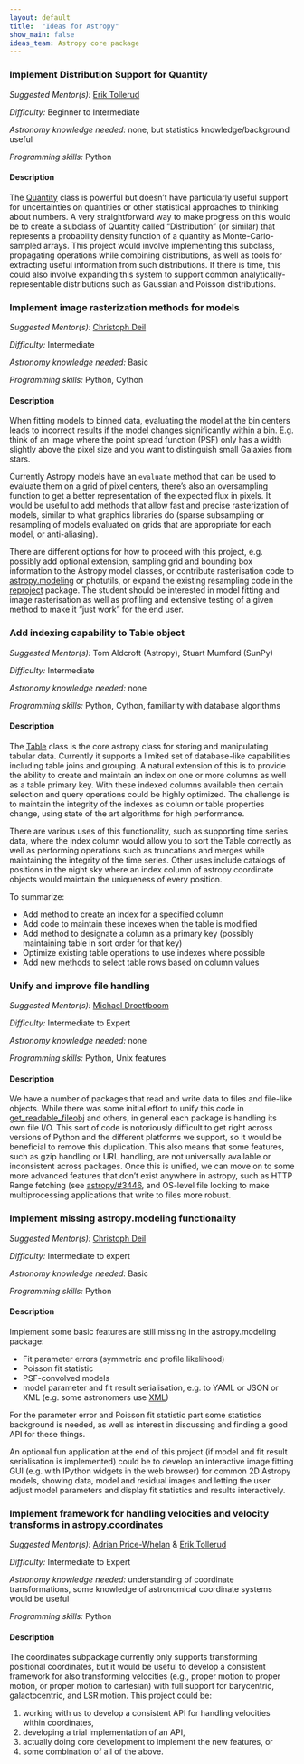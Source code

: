 ```yaml
---
layout: default
title:  "Ideas for Astropy"
show_main: false
ideas_team: Astropy core package
---
```


### Implement Distribution Support for Quantity

*Suggested Mentor(s):* [Erik Tollerud](http://github.com/eteq)

*Difficulty:* Beginner to Intermediate

*Astronomy knowledge needed:* none, but statistics knowledge/background useful

*Programming skills:* Python

#### Description

The [Quantity](http://docs.astropy.org/en/stable/units/index.html) class is
powerful but doesn’t have particularly useful support for uncertainties on
quantities or other statistical approaches to thinking about numbers. A very
straightforward way to make progress on this would be to create a subclass of
Quantity called “Distribution” (or similar) that represents a probability
density function of a quantity as Monte-Carlo-sampled arrays. This project would
involve implementing this subclass, propagating operations while combining
distributions, as well as tools for extracting useful information from such
distributions. If there is time, this could also involve expanding this system
to support common analytically-representable distributions such as Gaussian and
Poisson distributions.


### Implement image rasterization methods for models

*Suggested Mentor(s):* [Christoph Deil](http://github.com/cdeil)

*Difficulty:* Intermediate

*Astronomy knowledge needed:* Basic

*Programming skills:* Python, Cython

#### Description

When fitting models to binned data, evaluating the model at the bin centers leads to incorrect results if the model changes significantly within a bin. E.g. think of an image where the point spread function (PSF) only has a width slightly above the pixel size and you want to distinguish small Galaxies from stars.

Currently Astropy models have an ``evaluate`` method that can be used to
evaluate them on a grid of pixel centers, there’s also an oversampling function
to get a better representation of the expected flux in pixels. It would be
useful to add methods that allow fast and precise rasterization of models,
similar to what graphics libraries do (sparse subsampling or resampling of
models evaluated on grids that are appropriate for each model, or
anti-aliasing).

There are different options for how to proceed with this project, e.g. possibly
add optional extension, sampling grid and bounding box information to the
Astropy model classes, or contribute rasterisation code to
[astropy.modeling](http://docs.astropy.org/en/stable/modeling/index.html) or
photutils, or expand the existing resampling code in the
[reproject](https://github.com/astrofrog/reproject/) package. The student
should be interested in model fitting and image rasterisation as well as
profiling and extensive testing of a given method to make it “just work” for
the end user.

### Add indexing capability to Table object

*Suggested Mentor(s):* Tom Aldcroft (Astropy), Stuart Mumford (SunPy)

*Difficulty:* Intermediate

*Astronomy knowledge needed:* none

*Programming skills:* Python, Cython, familiarity with database algorithms

#### Description

The [Table](http://docs.astropy.org/en/stable/table/index.html) class is the
core astropy class for storing and manipulating tabular data.  Currently it
supports a limited set of database-like capabilities including table joins and
grouping.  A natural extension of this is to provide the ability to create and
maintain an index on one or more columns as well as a table primary key.  With
these indexed columns available then certain selection and query operations
could be highly optimized.  The challenge is to maintain the integrity of the
indexes as column or table properties change, using state of the art algorithms
for high performance.

There are various uses of this functionality, such as supporting
time series data, where the index column would allow you to sort the
Table correctly as well as performing operations such as truncations
and merges while maintaining the integrity of the time series.
Other uses include catalogs of positions in the night sky where an
index column of astropy coordinate objects would maintain the
uniqueness of every position.

To summarize:

- Add method to create an index for a specified column
- Add code to maintain these indexes when the table is modified
- Add method to designate a column as a primary key (possibly maintaining
  table in sort order for that key)
- Optimize existing table operations to use indexes where possible
- Add new methods to select table rows based on column values

### Unify and improve file handling

*Suggested Mentor(s):* [Michael Droettboom](http://github.com/mdboom)

*Difficulty:* Intermediate to Expert

*Astronomy knowledge needed:* none

*Programming skills:* Python, Unix features

#### Description

We have a number of packages that read and write data to files and file-like
objects. While there was some initial effort to unify this code in
[get_readable_fileobj](http://docs.astropy.org/en/stable/api/astropy.utils.data.get_readable_fileobj.html#astropy.utils.data.get_readable_fileobj) and others, in general each package
is handling its own file I/O. This sort of code is notoriously difficult to get
right across versions of Python and the different platforms we support, so it
would be beneficial to remove this duplication. This also means that some
features, such as gzip handling or URL handling, are not universally available
or inconsistent across packages. Once this is unified, we can move on to some
more advanced features that don’t exist anywhere in astropy, such as HTTP Range
fetching (see [astropy/#3446](https://github.com/astropy/astropy/issues/3446),
and OS-level file locking to make multiprocessing applications that write to
files more robust.

### Implement missing astropy.modeling functionality

*Suggested Mentor(s):* [Christoph Deil](http://github.com/cdeil)

*Difficulty:* Intermediate to expert

*Astronomy knowledge needed:* Basic

*Programming skills:* Python

#### Description

Implement some basic features are still missing in the astropy.modeling package:

* Fit parameter errors (symmetric and profile likelihood)
* Poisson fit statistic
* PSF-convolved models
* model parameter and fit result serialisation, e.g. to YAML or JSON or XML (e.g. some astronomers use [XML](http://fermi.gsfc.nasa.gov/ssc/data/analysis/scitools/source_models.html))

For the parameter error and Poisson fit statistic part some statistics background is needed, as well as interest in discussing and finding a good API for these things.

An optional fun application at the end of this project (if model and fit result serialisation is implemented) could be to develop an interactive image fitting GUI (e.g. with IPython widgets in the web browser) for common 2D Astropy models, showing data, model and residual images and letting the user adjust model parameters and display fit statistics and results interactively.

### Implement framework for handling velocities and velocity transforms in astropy.coordinates

*Suggested Mentor(s):* [Adrian Price-Whelan](http://github.com/adrn) & [Erik Tollerud](http://github.com/eteq)

*Difficulty:* Intermediate to Expert

*Astronomy knowledge needed:* understanding of coordinate transformations, some knowledge of astronomical coordinate systems would be useful

*Programming skills:* Python

#### Description

The coordinates subpackage currently only supports transforming positional
coordinates, but it would be useful to develop a consistent framework for also
transforming velocities (e.g., proper motion to proper motion, or proper motion
to cartesian) with full support for barycentric, galactocentric, and LSR
motion. This project could be:

1. working with us to develop a consistent API for handling velocities within coordinates,
2. developing a trial implementation of an API,
3. actually doing core development to implement the new features, or 
4. some combination of all of the above. 


